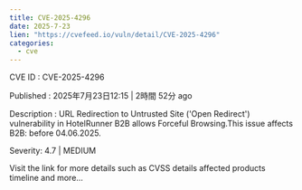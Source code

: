 ```yaml
--- 
title: CVE-2025-4296
date: 2025-7-23
lien: "https://cvefeed.io/vuln/detail/CVE-2025-4296"
categories:
  - cve
---
```


CVE ID : CVE-2025-4296

Published :  2025年7月23日12:15 | 2時間
52分 ago

Description : URL Redirection to Untrusted Site ('Open Redirect') vulnerability in HotelRunner B2B allows Forceful Browsing.This issue affects B2B: before 04.06.2025.

Severity: 4.7 | MEDIUM

Visit the link for more details
such as CVSS details
affected products
timeline
and more...

